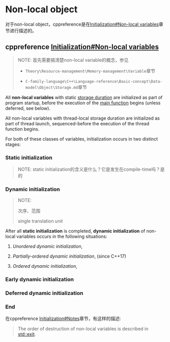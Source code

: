 # Non-local object

对于non-local object，cppreference是在[Initialization#Non-local variables](https://en.cppreference.com/w/cpp/language/initialization#Non-local_variables)章节进行描述的。

## cppreference [Initialization#Non-local variables](https://en.cppreference.com/w/cpp/language/initialization#Non-local_variables)

> NOTE: 首先需要搞清楚non-local variable的概念，参见
>
> - `Theory\Resource-management\Memory-management\Variable`章节
>
> - `C-family-language\C++\Language-reference\Basic-concept\Data-model\Object\Storage.md`章节
>
> 

All **non-local variables** with static [storage duration](https://en.cppreference.com/w/cpp/language/storage_duration) are initialized as part of program startup, before the execution of the [main function](https://en.cppreference.com/w/cpp/language/main_function) begins (unless deferred, see below). 

All non-local variables with thread-local storage duration are initialized as part of thread launch, sequenced-before the execution of the thread function begins. 

For both of these classes of variables, initialization occurs in two distinct stages:

### Static initialization

> NOTE: static initialization的含义是什么？它是发生在compile-time吗？是的



### Dynamic initialization

> NOTE: 
>
> 次序、范围
>
> single translation unit
>
> 

After all **static initialization** is completed, **dynamic initialization** of non-local variables occurs in the following situations:

1) *Unordered dynamic initialization*,

2) *Partially-ordered dynamic initialization*, (since C++17)

3) *Ordered dynamic initialization*, 

### Early dynamic initialization



### Deferred dynamic initialization



### End

在cppreference [Initialization#Notes](https://en.cppreference.com/w/cpp/language/initialization#Notes)章节，有这样的描述: 

> The order of destruction of non-local variables is described in [std::exit](https://en.cppreference.com/w/cpp/utility/program/exit).